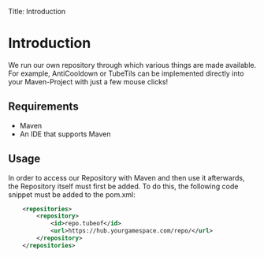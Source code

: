 Title: Introduction

# Introduction

We run our own repository through which various things are made available.
For example, AntiCooldown or TubeTils can be implemented directly into your Maven-Project with just a few mouse clicks!

## Requirements

- Maven
- An IDE that supports Maven

## Usage

In order to access our Repository with Maven and then use it afterwards, the Repository itself must first be added. To do this, the following code snippet must be added to the pom.xml:

```xml
    <repositories>
        <repository>
            <id>repo.tubeof</id>
            <url>https://hub.yourgamespace.com/repo/</url>
        </repository>
    </repositories>
```
